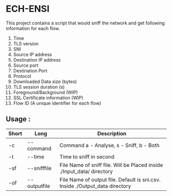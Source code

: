 # ECH-ENSI
This project contains a script that would sniff the network and get following information for each flow.

1. Time
1. TLS version
1. SNI
1. Source IP address
1. Destination IP address
1. Source port
1. Destination Port
1. Protocol
1. Downloaded Data size (bytes)
1. TLS session duration (s)
1. Foreground/Background (WIP)
1. SSL Certificate information (WIP)
1. Flow ID (A unique identifier for each flow)

## Usage :

|Short      |Long           |   Description                                                                 |
|-          |-              |-                                                                              |
|-c         | --command     | Command a - Analyse, s - Sniff, b - Both                                      |
|-t         | --time        | Time to sniff in second                                                       |
|-sf        | --snifffile   | File Name of sniff file. Will be Placed inside ./Input_data/ directory        |
|-of        | --outputfile  | File Name of output file. Default is sni.csv. Inside ./Output_data directory  |
